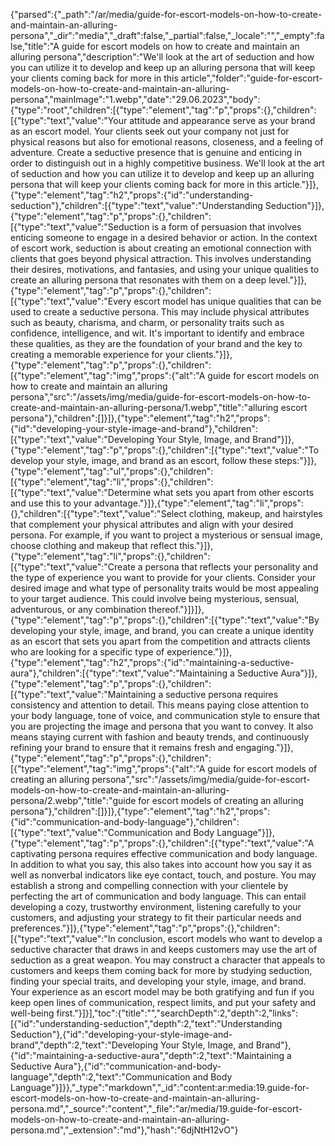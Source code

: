 {"parsed":{"_path":"/ar/media/guide-for-escort-models-on-how-to-create-and-maintain-an-alluring-persona","_dir":"media","_draft":false,"_partial":false,"_locale":"","_empty":false,"title":"A guide for escort models on how to create and maintain an alluring persona","description":"We'll look at the art of seduction and how you can utilize it to develop and keep up an alluring persona that will keep your clients coming back for more in this article","folder":"guide-for-escort-models-on-how-to-create-and-maintain-an-alluring-persona","mainImage":"1.webp","date":"29.06.2023","body":{"type":"root","children":[{"type":"element","tag":"p","props":{},"children":[{"type":"text","value":"Your attitude and appearance serve as your brand as an escort model. Your clients seek out your company not just for physical reasons but also for emotional reasons, closeness, and a feeling of adventure. Create a seductive presence that is genuine and enticing in order to distinguish out in a highly competitive business. We'll look at the art of seduction and how you can utilize it to develop and keep up an alluring persona that will keep your clients coming back for more in this article."}]},{"type":"element","tag":"h2","props":{"id":"understanding-seduction"},"children":[{"type":"text","value":"Understanding Seduction"}]},{"type":"element","tag":"p","props":{},"children":[{"type":"text","value":"Seduction is a form of persuasion that involves enticing someone to engage in a desired behavior or action. In the context of escort work, seduction is about creating an emotional connection with clients that goes beyond physical attraction. This involves understanding their desires, motivations, and fantasies, and using your unique qualities to create an alluring persona that resonates with them on a deep level."}]},{"type":"element","tag":"p","props":{},"children":[{"type":"text","value":"Every escort model has unique qualities that can be used to create a seductive persona. This may include physical attributes such as beauty, charisma, and charm, or personality traits such as confidence, intelligence, and wit. It's important to identify and embrace these qualities, as they are the foundation of your brand and the key to creating a memorable experience for your clients."}]},{"type":"element","tag":"p","props":{},"children":[{"type":"element","tag":"img","props":{"alt":"A guide for escort models on how to create and maintain an alluring persona","src":"/assets/img/media/guide-for-escort-models-on-how-to-create-and-maintain-an-alluring-persona/1.webp","title":"alluring escort persona"},"children":[]}]},{"type":"element","tag":"h2","props":{"id":"developing-your-style-image-and-brand"},"children":[{"type":"text","value":"Developing Your Style, Image, and Brand"}]},{"type":"element","tag":"p","props":{},"children":[{"type":"text","value":"To develop your style, image, and brand as an escort, follow these steps:"}]},{"type":"element","tag":"ul","props":{},"children":[{"type":"element","tag":"li","props":{},"children":[{"type":"text","value":"Determine what sets you apart from other escorts and use this to your advantage."}]},{"type":"element","tag":"li","props":{},"children":[{"type":"text","value":"Select clothing, makeup, and hairstyles that complement your physical attributes and align with your desired persona. For example, if you want to project a mysterious or sensual image, choose clothing and makeup that reflect this."}]},{"type":"element","tag":"li","props":{},"children":[{"type":"text","value":"Create a persona that reflects your personality and the type of experience you want to provide for your clients. Consider your desired image and what type of personality traits would be most appealing to your target audience. This could involve being mysterious, sensual, adventurous, or any combination thereof."}]}]},{"type":"element","tag":"p","props":{},"children":[{"type":"text","value":"By developing your style, image, and brand, you can create a unique identity as an escort that sets you apart from the competition and attracts clients who are looking for a specific type of experience."}]},{"type":"element","tag":"h2","props":{"id":"maintaining-a-seductive-aura"},"children":[{"type":"text","value":"Maintaining a Seductive Aura"}]},{"type":"element","tag":"p","props":{},"children":[{"type":"text","value":"Maintaining a seductive persona requires consistency and attention to detail. This means paying close attention to your body language, tone of voice, and communication style to ensure that you are projecting the image and persona that you want to convey. It also means staying current with fashion and beauty trends, and continuously refining your brand to ensure that it remains fresh and engaging."}]},{"type":"element","tag":"p","props":{},"children":[{"type":"element","tag":"img","props":{"alt":"A guide for escort models of creating an alluring persona","src":"/assets/img/media/guide-for-escort-models-on-how-to-create-and-maintain-an-alluring-persona/2.webp","title":"guide for escort models of creating an alluring persona"},"children":[]}]},{"type":"element","tag":"h2","props":{"id":"communication-and-body-language"},"children":[{"type":"text","value":"Communication and Body Language"}]},{"type":"element","tag":"p","props":{},"children":[{"type":"text","value":"A captivating persona requires effective communication and body language. In addition to what you say, this also takes into account how you say it as well as nonverbal indicators like eye contact, touch, and posture. You may establish a strong and compelling connection with your clientele by perfecting the art of communication and body language. This can entail developing a cozy, trustworthy environment, listening carefully to your customers, and adjusting your strategy to fit their particular needs and preferences."}]},{"type":"element","tag":"p","props":{},"children":[{"type":"text","value":"In conclusion, escort models who want to develop a seductive character that draws in and keeps customers may use the art of seduction as a great weapon. You may construct a character that appeals to customers and keeps them coming back for more by studying seduction, finding your special traits, and developing your style, image, and brand. Your experience as an escort model may be both gratifying and fun if you keep open lines of communication, respect limits, and put your safety and well-being first."}]}],"toc":{"title":"","searchDepth":2,"depth":2,"links":[{"id":"understanding-seduction","depth":2,"text":"Understanding Seduction"},{"id":"developing-your-style-image-and-brand","depth":2,"text":"Developing Your Style, Image, and Brand"},{"id":"maintaining-a-seductive-aura","depth":2,"text":"Maintaining a Seductive Aura"},{"id":"communication-and-body-language","depth":2,"text":"Communication and Body Language"}]}},"_type":"markdown","_id":"content:ar:media:19.guide-for-escort-models-on-how-to-create-and-maintain-an-alluring-persona.md","_source":"content","_file":"ar/media/19.guide-for-escort-models-on-how-to-create-and-maintain-an-alluring-persona.md","_extension":"md"},"hash":"6djNtH12vO"}